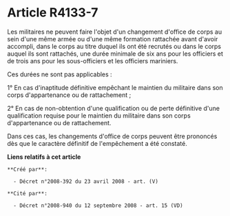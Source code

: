 # Article R4133-7

Les militaires ne peuvent faire l'objet d'un changement d'office de corps au sein d'une même armée ou d'une même formation
rattachée avant d'avoir accompli, dans le corps au titre duquel ils ont été recrutés ou dans le corps auquel ils sont
rattachés, une durée minimale de six ans pour les officiers et de trois ans pour les sous-officiers et les officiers
mariniers.

Ces durées ne sont pas applicables :

1° En cas d'inaptitude définitive empêchant le maintien du militaire dans son corps d'appartenance ou de rattachement ;

2° En cas de non-obtention d'une qualification ou de perte définitive d'une qualification requise pour le maintien du
militaire dans son corps d'appartenance ou de rattachement.

Dans ces cas, les changements d'office de corps peuvent être prononcés dès que le caractère définitif de l'empêchement a été
constaté.

**Liens relatifs à cet article**

	**Créé par**:

	  - Décret n°2008-392 du 23 avril 2008 - art. (V)

	**Cité par**:

	  - Décret n°2008-940 du 12 septembre 2008 - art. 15 (VD)

